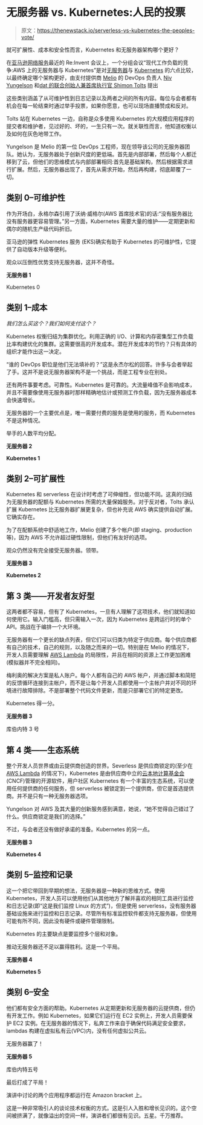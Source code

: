 # 无服务器 vs. Kubernetes:人民的投票

> 原文：<https://thenewstack.io/serverless-vs-kubernetes-the-peoples-vote/>

就可扩展性、成本和安全性而言，Kubernetes 和无服务器架构哪个更好？

在[亚马逊网络服务](https://aws.amazon.com/?utm_content=inline-mention)最近的 Re:Invent 会议上，一个分组会议“现代工作负载的竞争:AWS 上的无服务器与 Kubernetes”是对[无服务器](https://thenewstack.io/serverless-impacts-on-business-process-and-culture/)与 [Kubernetes](https://thenewstack.io/primer-how-kubernetes-came-to-be-what-it-is-and-why-you-should-care/) 的六点比较，以最终确定哪个架构更好，由支付提供商 [Melio](https://meliopayments.com/about-us/) 的 DevOps 负责人 [Niv Yungelson](https://aws.amazon.com/developer/community/heroes/niv-yungelson) 和[dat 的联合创始人兼首席执行官 Shimon Tolts](https://www.linkedin.com/in/tolts/?originalSubdomain=il) 提出

这些类别涵盖了从可维护性到日志记录以及两者之间的所有内容。每位与会者都有机会在每一轮结束时通过举手投票，如果你愿意，也可以现场直播赞成和反对。

Tolts 站在 Kubernetes 一边，自称是众多使用 Kubernetes 的大规模应用程序的提交者和维护者，见过好的、坏的，一生只有一次。就关联性而言，他知道权衡以及如何在灰色地带工作。

Yungelson 是 Melio 的第一位 DevOps 工程师，现在领导该公司的无服务器团队。她认为，无服务器处于创新尺度的更低端。首先是内部部署，然后每个人都迁移到了云，但他们的思维模式与内部部署相同:首先是基础架构，然后根据需求进行扩展。然后，无服务器出现了，首先从需求开始，然后再构建，彻底颠覆了一切。

## **类别 0–可维护性**

作为开场白，永格尔森引用了沃纳·威格尔(AWS 首席技术官)的话:“没有服务器比没有服务器更容易管理。”另一方面，Kubernetes 需要大量的维护——定期更新和偶尔的随机生产级代码折旧。

亚马逊的弹性 Kubernetes 服务 (EKS)确实有助于 Kubernetes 的可维护性，它提供了自动版本升级等便利。

观众以压倒性优势支持无服务器，这并不奇怪。

**无服务器 1**

Kubernetes 0

## **类别 1–成本**

*我们怎么买这个？我们如何支付这个？*

Kubernetes 权衡归结为集群优化。利用正确的 I/O、计算和内存密集型工作负载比率构建优化的集群。这需要很高的开发成本。潜在开发成本的节约？只有具体的组织才能作出这一决定。

“谁的 DevOps 职位是他们无法填补的？”这是永杰尔松的回答。许多与会者举起了手。这并不是说无服务器架构不是一个挑战，而是工程专业在别处。

还有两件事要考虑。可靠性。Kubernetes 是可靠的。大流量峰值不会影响成本，并且不需要像使用无服务器时那样精确地估计或预测工作负载，因为无服务器成本会快速增长。

无服务器的一个主要优点是，唯一需要付费的服务是使用的服务，而 Kubernetes 不是这种情况。

举手的人数平均分配。

**无服务器 2**

**Kubernetes 1**

## **类别 2–可扩展性**

Kubernetes 和 serverless 在设计时考虑了可伸缩性，但功能不同。这真的归结为无服务器的配额与 Kubernetes 所需的大量保姆服务。对于反对者，Tolts 承认扩展 Kubernetes 比无服务器扩展更复杂，但也补充说 AWS 确实提供自动扩展。它确实存在。

为了在配额系统中舒适地工作，Melio 创建了多个帐户(即 staging、production 等)，因为 AWS 不允许超过硬性限制，但他们有友好的选项。

观众仍然没有完全接受无服务器。领带。

**无服务器 3**

**Kubernetes 2**

## **第 3 类——开发者友好型**

这两者都不容易，但有了 Kubernetes，一旦有人理解了这项技术，他们就知道如何使用它。输入门槛高，但只需输入一次，因为 Kubernetes 是跨运行时的单个 API。挑战在于编排一个大环境。

无服务器有一个更长的缺点列表，但它们可以归类为特定于供应商。每个供应商都有自己的技术，自己的规则，以及随之而来的一切。特别是在 Melio 的情况下，开发人员需要理解 [AWS Lambda](https://thenewstack.io/aws-lambda-is-a-step-towards-creating-a-new-normal/) 的局限性，并且在相同的资源上工作更加困难(模拟器并不完全相同)。

梅利奥的解决方案是私人账户。每个人都有自己的 AWS 帐户，并通过脚本和简短的反馈循环连接到主帐户，而不是让每个开发人员都使用一个主帐户并对不同的环境进行故障排除。不是部署整个代码文件更新，而是只部署它们的特定更改。

Kubernetes 得一分。

**无服务器 3**

库伯内特 3 号

## **第 4 类——生态系统**

整个开发人员世界或由云提供商创造的世界。Severless 是供应商锁定的(至少在 [AWS Lambda](https://aws.amazon.com/lambda/) 的情况下)，Kubernetes 是由供应商中立的[云本地计算基金会](https://cncf.io/?utm_content=inline-mention) (CNCF)管理的开源软件，用户社区 Kubernetes 有一个丰富的生态系统，可以使用任何提供商的任何服务，但 serverless 被锁定到一个提供商，但它是首选提供商。并不是只有一种无服务器选项。

Yungelson 对 AWS 及其大量的创新服务感到满意，她说，“她不觉得自己错过了什么。供应商锁定是我们的选择。”

不过，与会者还没有做好承诺的准备。Kubernetes 的另一点。

**无服务器 3**

**Kubernetes 4**

## **类别 5–监控和记录**

这一个把它带回到早期的想法，无服务器是一种新的思维方式。使用 Kubernetes，开发人员可以使用他们从其他地方了解并喜欢的相同工具进行监控和日志记录(即“这是我们监控 Linux 的方式”)，但是使用 serverless，没有服务器基础设施来进行监控和日志记录。尽管所有标准监控软件都支持无服务器，但使用可能有所不同，因此没有硬件或硬件管理限制。

Kubernetes 的主要缺点是要监控多个层和对象。

推动无服务器还不足以赢得胜利。这是一个平局。

**无服务器 4**

**Kubernetes 5**

## **类别 6–安全**

他们都有安全方面的帮助。Kubernetes 从定期更新和无服务器的云提供商，但仍有开发工作。例如 Kubernetes，如果它们运行在 EC2 实例上，开发人员需要保护 EC2 实例。在无服务器的情况下，私奔工作来自于确保代码满足安全要求，lambdas 构建在虚拟私有云(VPC)内，没有任何虚拟公共云。

无服务器赢了！

**无服务器 5**

库伯内特五号

最后打成了平局！

演讲中讨论的两个应用程序都运行在 Amazon bracket 上。

这是一种非常吸引人的谈论技术权衡的方式。这是引人入胜和增长见识的。这个空间被挤满了，就像溢出的空间一样，演讲者们都很有见识。五星。千万推荐。

<svg xmlns:xlink="http://www.w3.org/1999/xlink" viewBox="0 0 68 31" version="1.1"><title>Group</title> <desc>Created with Sketch.</desc></svg>